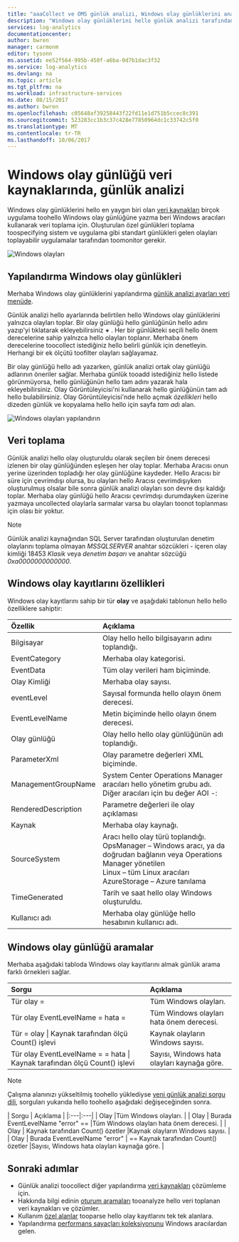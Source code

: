 ```yaml
---
title: "aaaCollect ve OMS günlük analizi, Windows olay günlüklerini analiz edin | Microsoft Docs"
description: "Windows olay günlüklerini hello günlük analizi tarafından kullanılan en yaygın veri kaynaklarının biridir.  Bu makalede nasıl hello kayıtları ayrıntılarını ve Windows olay günlüklerini tooconfigure koleksiyonunu hello OMS deposunda oluşturdukları açıklanmaktadır."
services: log-analytics
documentationcenter: 
author: bwren
manager: carmonm
editor: tysonn
ms.assetid: ee52f564-995b-450f-a6ba-0d7b1dac3f32
ms.service: log-analytics
ms.devlang: na
ms.topic: article
ms.tgt_pltfrm: na
ms.workload: infrastructure-services
ms.date: 08/15/2017
ms.author: bwren
ms.openlocfilehash: c05648af39258443f22fd11e1d751b5ccec8c391
ms.sourcegitcommit: 523283cc1b3c37c428e77850964dc1c33742c5f0
ms.translationtype: MT
ms.contentlocale: tr-TR
ms.lasthandoff: 10/06/2017
---
```

# <a name="windows-event-log-data-sources-in-log-analytics"></a>Windows olay günlüğü veri kaynaklarında, günlük analizi
Windows olay günlüklerini hello en yaygın biri olan [veri kaynakları](log-analytics-data-sources.md) birçok uygulama toohello Windows olay günlüğüne yazma beri Windows aracıları kullanarak veri toplama için.  Oluşturulan özel günlükleri toplama toospecifying sistem ve uygulama gibi standart günlükleri gelen olayları toplayabilir uygulamalar tarafından toomonitor gerekir.

![Windows olayları](media/log-analytics-data-sources-windows-events/overview.png)     

## <a name="configuring-windows-event-logs"></a>Yapılandırma Windows olay günlükleri
Merhaba Windows olay günlüklerini yapılandırma [günlük analizi ayarları veri menüde](log-analytics-data-sources.md#configuring-data-sources).

Günlük analizi hello ayarlarında belirtilen hello Windows olay günlüklerini yalnızca olayları toplar.  Bir olay günlüğü hello günlüğünün hello adını yazıp'yi tıklatarak ekleyebilirsiniz  **+** .  Her bir günlükteki seçili hello önem derecelerine sahip yalnızca hello olayları toplanır.  Merhaba önem derecelerine toocollect istediğiniz hello belirli günlük için denetleyin.  Herhangi bir ek ölçütü toofilter olayları sağlayamaz.

Bir olay günlüğü hello adı yazarken, günlük analizi ortak olay günlüğü adlarının öneriler sağlar. Merhaba günlük tooadd istediğiniz hello listede görünmüyorsa, hello günlüğünün hello tam adını yazarak hala ekleyebilirsiniz. Olay Görüntüleyicisi'ni kullanarak hello günlüğünün tam adı hello bulabilirsiniz. Olay Görüntüleyicisi'nde hello açmak *özellikleri* hello dizeden günlük ve kopyalama hello hello için sayfa *tam adı* alan.

![Windows olayları yapılandırın](media/log-analytics-data-sources-windows-events/configure.png)

## <a name="data-collection"></a>Veri toplama
Günlük analizi hello olay oluşturuldu olarak seçilen bir önem derecesi izlenen bir olay günlüğünden eşleşen her olay toplar.  Merhaba Aracısı onun yerine üzerinden topladığı her olay günlüğüne kaydeder.  Hello Aracısı bir süre için çevrimdışı olursa, bu olayları hello Aracısı çevrimdışıyken oluşturulmuş olsalar bile sonra günlük analizi olayları son devre dışı kaldığı toplar.  Merhaba olay günlüğü hello Aracısı çevrimdışı durumdayken üzerine yazmaya uncollected olaylarla sarmalar varsa bu olayları toonot toplanması için olası bir yoktur.

>[!NOTE]
>Günlük analizi kaynağından SQL Server tarafından oluşturulan denetim olaylarını toplama olmayan *MSSQLSERVER* anahtar sözcükleri - içeren olay kimliği 18453 *Klasik* veya *denetim başarı* ve anahtar sözcüğü *0xa0000000000000*.
>

## <a name="windows-event-records-properties"></a>Windows olay kayıtlarını özellikleri
Windows olay kayıtlarını sahip bir tür **olay** ve aşağıdaki tablonun hello hello özelliklere sahiptir:

| Özellik | Açıklama |
|:--- |:--- |
| Bilgisayar |Olay hello hello bilgisayarın adını toplandığı. |
| EventCategory |Merhaba olay kategorisi. |
| EventData |Tüm olay verileri ham biçiminde. |
| Olay Kimliği |Merhaba olay sayısı. |
| eventLevel |Sayısal formunda hello olayın önem derecesi. |
| EventLevelName |Metin biçiminde hello olayın önem derecesi. |
| Olay günlüğü |Olay hello hello olay günlüğünün adı toplandığı. |
| ParameterXml |Olay parametre değerleri XML biçiminde. |
| ManagementGroupName |System Center Operations Manager aracıları hello yönetim grubu adı.  Diğer aracıları için bu değer AOI -:<workspace ID> |
| RenderedDescription |Parametre değerleri ile olay açıklaması |
| Kaynak |Merhaba olay kaynağı. |
| SourceSystem |Aracı hello olay türü toplandığı. <br> OpsManager – Windows aracı, ya da doğrudan bağlanın veya Operations Manager yönetilen <br> Linux – tüm Linux aracıları  <br> AzureStorage – Azure tanılama |
| TimeGenerated |Tarih ve saat hello olay Windows oluşturuldu. |
| Kullanıcı adı |Merhaba olay günlüğe hello hesabının kullanıcı adı. |

## <a name="log-searches-with-windows-events"></a>Windows olay günlüğü aramalar
Merhaba aşağıdaki tabloda Windows olay kayıtlarını almak günlük arama farklı örnekleri sağlar.

| Sorgu | Açıklama |
|:--- |:--- |
| Tür olay = |Tüm Windows olayları. |
| Tür olay EventLevelName = hata = |Tüm Windows olayları hata önem derecesi. |
| Tür = olay &#124; Kaynak tarafından ölçü Count() işlevi |Kaynak olayların Windows sayısı. |
| Tür olay EventLevelName = = hata &#124; Kaynak tarafından ölçü Count() işlevi |Sayısı, Windows hata olayları kaynağa göre. |


>[!NOTE]
> Çalışma alanınızı yükseltilmiş toohello yüklediyse [yeni günlük analizi sorgu dili](log-analytics-log-search-upgrade.md), sorguları yukarıda hello toohello aşağıdaki değişeceğinden sonra.
>
>| Sorgu | Açıklama |
|:---|:---|
| Olay |Tüm Windows olayları. |
| Olay &#124; Burada EventLevelName "error" == |Tüm Windows olayları hata önem derecesi. |
| Olay &#124; Kaynak tarafından Count() özetler |Kaynak olayların Windows sayısı. |
| Olay &#124; Burada EventLevelName "error" &#124; == Kaynak tarafından Count() özetler |Sayısı, Windows hata olayları kaynağa göre. |


## <a name="next-steps"></a>Sonraki adımlar
* Günlük analizi toocollect diğer yapılandırma [veri kaynakları](log-analytics-data-sources.md) çözümleme için.
* Hakkında bilgi edinin [oturum aramaları](log-analytics-log-searches.md) tooanalyze hello veri toplanan veri kaynakları ve çözümler.  
* Kullanım [özel alanlar](log-analytics-custom-fields.md) tooparse hello olay kayıtlarını tek tek alanlara.
* Yapılandırma [performans sayaçları koleksiyonunu](log-analytics-data-sources-performance-counters.md) Windows aracılardan gelen.
